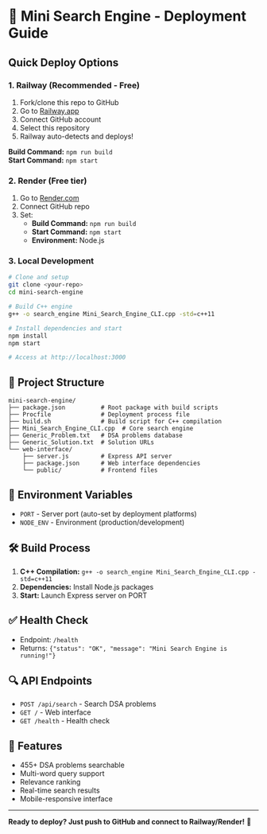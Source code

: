 # 🚀 Mini Search Engine - Deployment Guide

## Quick Deploy Options

### 1. **Railway (Recommended - Free)**
1. Fork/clone this repo to GitHub
2. Go to [Railway.app](https://railway.app)
3. Connect GitHub account
4. Select this repository
5. Railway auto-detects and deploys!

**Build Command:** `npm run build`  
**Start Command:** `npm start`

### 2. **Render (Free tier)**
1. Go to [Render.com](https://render.com)
2. Connect GitHub repo
3. Set:
   - **Build Command:** `npm run build`
   - **Start Command:** `npm start`
   - **Environment:** Node.js

### 3. **Local Development**
```bash
# Clone and setup
git clone <your-repo>
cd mini-search-engine

# Build C++ engine
g++ -o search_engine Mini_Search_Engine_CLI.cpp -std=c++11

# Install dependencies and start
npm install
npm start

# Access at http://localhost:3000
```

## 📁 Project Structure
```
mini-search-engine/
├── package.json          # Root package with build scripts
├── Procfile              # Deployment process file
├── build.sh              # Build script for C++ compilation
├── Mini_Search_Engine_CLI.cpp  # Core search engine
├── Generic_Problem.txt   # DSA problems database
├── Generic_Solution.txt  # Solution URLs
└── web-interface/
    ├── server.js         # Express API server
    ├── package.json      # Web interface dependencies
    └── public/           # Frontend files
```

## 🔧 Environment Variables
- `PORT` - Server port (auto-set by deployment platforms)
- `NODE_ENV` - Environment (production/development)

## 🛠️ Build Process
1. **C++ Compilation:** `g++ -o search_engine Mini_Search_Engine_CLI.cpp -std=c++11`
2. **Dependencies:** Install Node.js packages
3. **Start:** Launch Express server on PORT

## ✅ Health Check
- Endpoint: `/health`
- Returns: `{"status": "OK", "message": "Mini Search Engine is running!"}`

## 🔍 API Endpoints
- `POST /api/search` - Search DSA problems
- `GET /` - Web interface
- `GET /health` - Health check

## 📱 Features
- 455+ DSA problems searchable
- Multi-word query support
- Relevance ranking
- Real-time search results
- Mobile-responsive interface

---
**Ready to deploy? Just push to GitHub and connect to Railway/Render!** 🚀
